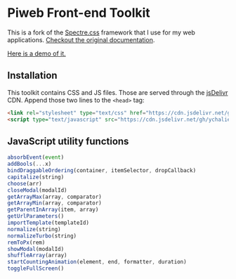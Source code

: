 # Piweb Front-end Toolkit

This is a fork of the [Spectre.css](https://picturepan2.github.io/spectre/index.html) framework that I use for my web applications. [Checkout the original documentation](https://picturepan2.github.io/spectre/getting-started.html).

[Here is a demo of it.](https://ychalier.github.io/pifekit/showcase.html)

## Installation

This toolkit contains CSS and JS files. Those are served through the [jsDelivr](https://www.jsdelivr.com/) CDN. Append those two lines to the `<head>` tag:

```html
<link rel="stylesheet" type="text/css" href="https://cdn.jsdelivr.net/gh/ychalier/pifekit/pifekit.min.css" />
<script type="text/javascript" src="https://cdn.jsdelivr.net/gh/ychalier/pifekit/pifekit.min.js"></script>
```

## JavaScript utility functions

```javascript
absorbEvent(event)
addBools(...x)
bindDraggableOrdering(container, itemSelector, dropCallback)
capitalize(string)
choose(arr)
closeModal(modalId)
getArrayMax(array, comparator)
getArrayMin(array, comparator)
getParentInArray(item, array)
getUrlParameters()
importTemplate(templateId)
normalize(string)
normalizeTurbo(string)
remToPx(rem)
showModal(modalId)
shuffleArray(array)
startCountingAnimation(element, end, formatter, duration)
toggleFullScreen()
```
